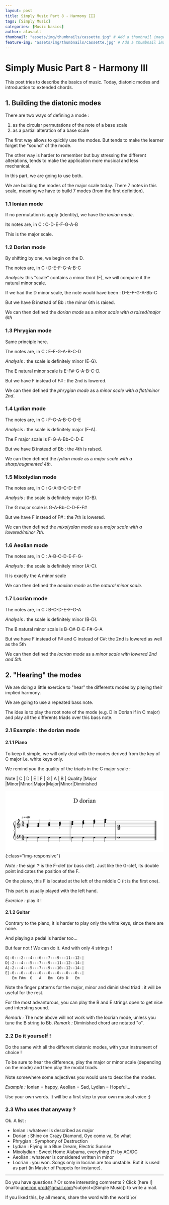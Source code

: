 ```yaml
---
layout: post
title: Simply Music Part 8 - Harmony III
tags: [Simply Music]
categories: [Music basics]
author: alavault
thumbnail: "assets/img/thumbnails/cassette.jpg" # Add a thumbnail image on blog view
feature-img: "assets/img/thumbnails/cassette.jpg" # Add a thumbnail image on blog view
---
```


# Simply Music Part 8 - Harmony III

This post tries to describe the basics of music. Today, diatonic modes and introduction to extended chords.

## 1. Building the diatonic modes

There are two ways of defining a mode :

1. as the circular permutations of the note of a base scale
2. as a partial alteration of a base scale

The first way allows to quickly use the modes. But tends to make the learner forget the "sound" of the mode.

The other way is harder to remember but buy stressing the different alterations, tends to make the application more musical and less mechanical.

In this part, we are going to use both.

We are building the modes of the major scale today. There 7 notes in this scale, meaning we have to build 7 modes (from the first definition).

### 1.1 Ionian mode

If no permutation is apply (identity), we have the _ionian mode_.

Its notes are, in C : C-D-E-F-G-A-B

This is the major scale.

### 1.2 Dorian mode

By shifting by one, we begin on the D.

The notes are, in C : D-E-F-G-A-B-C

_Analysis:_ this "scale" contains a minor third (F), we will compare it the natural minor scale.

If we had the D minor scale, the note would have been : D-E-F-G-A-Bb-C

But we have B instead of Bb : the minor 6th is raised.

We can then defined the _dorian mode_ as a _minor scale with a raised/major 6th_

### 1.3 Phrygian mode

Same principle here.

The notes are, in C : E-F-G-A-B-C-D

_Analysis :_ the scale is definitely minor (E-G).

The E natural minor scale is E-F#-G-A-B-C-D.

But we have F instead of F# : the 2nd is lowered.

We can then defined the _phrygian mode_ as a _minor scale with a flat/minor 2nd_.

### 1.4 Lydian mode

The notes are, in C : F-G-A-B-C-D-E

_Analysis :_ the scale is definitely major (F-A).

The F major scale is F-G-A-Bb-C-D-E

But we have B instead of Bb : the 4th is raised.

We can then defined the _lydian mode_ as a _major scale with a sharp/augmented 4th_.

### 1.5 Mixolydian mode

The notes are, in C : G-A-B-C-D-E-F

_Analysis :_ the scale is definitely major (G-B).

The G major scale is G-A-Bb-C-D-E-F#

But we have F instead of F# : the 7th is lowered.

We can then defined the _mixolydian mode_ as a _major scale with a lowered/minor 7th_.

### 1.6 Aeolian mode

The notes are, in C : A-B-C-D-E-F-G-

_Analysis :_ the scale is definitely minor (A-C).

It is exactly the A minor scale

We can then defined the _aeolian mode_ as the _natural minor scale_.

### 1.7 Locrian mode

The notes are, in C : B-C-D-E-F-G-A

_Analysis :_ the scale is definitely minor (B-D).

The B natural minor scale is B-C#-D-E-F#-G-A

But we have F instead of F# and C instead of C#: the 2nd is lowered as well as the 5th

We can then defined the _locrian mode_ as a _minor scale with lowered 2nd and 5th_.

## 2. "Hearing" the modes

We are doing a little exercice to "hear" the differents modes by playing their implied harmony.

We are going to use a repeated bass note.

The idea is to play the root note of the mode (e.g. D in Dorian if in C major) and play all the differents triads over this bass note.

### 2.1 Example : the dorian mode

#### 2.1.1 Piano

To keep it simple, we will only deal with the modes derived from the key of C major i.e. white keys only.

We remind you the quality of the triads in the C major scale :

Note | C | D | E | F | G | A | B |
Quality |Major |Minor|Minor|Major|Major|Minor|Diminished

![piano_dorian](/assets/img/posts/D-dorian.png){:class="img-responsive"}

_Note :_ the sign 𝄢 is the F-clef (or bass clef). Just like the G-clef, its double point indicates the position of the F.

On the piano, this F is located at the left of the middle C (it is the first one).

This part is usually played with the left hand.

_Exercice :_ play it !

#### 2.1.2 Guitar

Contrary to the piano, it is harder to play only the white keys, since there are none.

And playing a pedal is harder too...

But fear not ! We can do it. And with only 4 strings !

```
G|-0---2---4---6---7---9---11--12-|
D|-2---4---5---7---9---11--12--14-|
A|-2---4---5---7---9---10--12--14-|
E|-0---0---0---0---0---0---0---0--|
   Em F#m  G   A   Bm  C#o D   Em

```

Note the finger patterns for the major, minor and diminished triad : it will be useful for the rest.

For the most advanturous, you can play the B and E strings open to get nice and intersting sound.

_Remark :_ The note above will not work with the locrian mode, unless you tune the B string to Bb.
_Remark :_ Diminished chord are notated "o".

### 2.2 Do it yourself !

Do the same with all the different diatonic modes, with your instrument of choice !

To be sure to hear the difference, play the major or minor scale (depending on the mode) and then play the modal triads.

Note somewhere some adjectives you would use to describe the modes.

_Example :_ Ionian = happy, Aeolian = Sad, Lydian = Hopeful...

Use your own words. It will be a first step to your own musical voice ;)

### 2.3 Who uses that anyway ?

Ok. A list :

- Ionian : whatever is described as major
- Dorian : Shine on Crazy Diamond, Oye como va, So what
- Phrygian : Symphony of Destruction
- Lydian : Flying in a Blue Dream, Electric Sunrise
- Mixolydian : Sweet Home Alabama, everything (?) by AC/DC
- Aeolian : whatever is considered written in minor
- Locrian : you won. Songs only in locrian are too unstable. But it is used as part (in Master of Puppets for instance).

---

Do you have questions ? Or some interesting comments ? Click [here !](mailto:apeiron.prod@gmail.com?subject=[Simple Music]) to write a mail.

If you liked this, by all means, share the word with the world \o/
